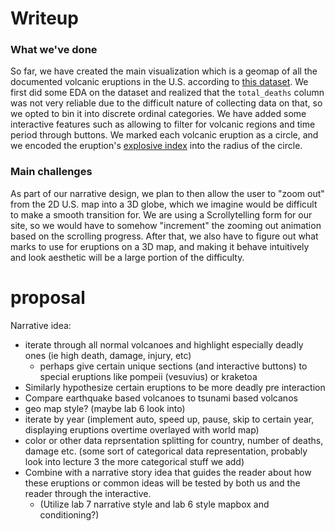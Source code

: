# Writeup
### What we've done
So far, we have created the main visualization which is a geomap of all the documented volcanic eruptions in the U.S. according to [this dataset](https://public.opendatasoft.com/explore/dataset/significant-volcanic-eruption-database/table/). We first did some EDA on the dataset and realized that the `total_deaths` column was not very reliable due to the difficult nature of collecting data on that, so we opted to bin it into discrete ordinal categories. 
We have added some interactive features such as allowing to filter for volcanic regions and time period through buttons. We marked each volcanic eruption as a circle, and we encoded the eruption's [explosive index](https://www.nps.gov/subjects/volcanoes/volcanic-explosivity-index.htm#) into the radius of the circle.  

### Main challenges
As part of our narrative design, we plan to then allow the user to "zoom out" from the 2D U.S. map into a 3D globe, which we imagine would be difficult to make a smooth transition for. We are using a Scrollytelling form for our site, so we would have to somehow "increment" the zooming out animation based on the scrolling progress. After that, we also have to figure out what marks to use for eruptions on a 3D map, and making it behave intuitively and look aesthetic will be a large portion of the difficulty.


# proposal

Narrative idea:
  - iterate through all normal volcanoes and highlight especially deadly ones (ie high death, damage, injury, etc)
     - perhaps give certain unique sections (and interactive buttons) to special eruptions like pompeii (vesuvius) or kraketoa
  - Similarly hypothesize certain eruptions to be more deadly pre interaction
  - Compare earthquake based volcanoes to tsunami based volcanos
  - geo map style? (maybe lab 6 look into)
  - iterate by year (implement auto, speed up, pause, skip to certain year, displaying eruptions overtime overlayed with world map)
  - color or other data reprsentation splitting for country, number of deaths, damage etc. (some sort of categorical data representation, probably look into lecture 3 the more categorical stuff we add)
  - Combine with a narrative story idea that guides the reader about how these eruptions or common ideas will be tested by both us and the reader through the interactive.
    - (Utilize lab 7 narrative style and lab 6 style mapbox and conditioning?) 
